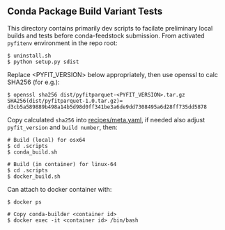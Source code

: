 ## Conda Package Build Variant Tests

This directory contains primarily dev scripts to facilate preliminary local builds and tests before conda-feedstock submission. From activated ```pyfitenv``` environment in the repo root:
```
$ uninstall.sh
$ python setup.py sdist
```

Replace <PYFIT_VERSION> below appropriately, then use openssl to calc SHA256 (for e.g.):
```
$ openssl sha256 dist/pyfitparquet-<PYFIT_VERSION>.tar.gz
SHA256(dist/pyfitparquet-1.0.tar.gz)= d3cb5a589889b498a14b5d98d0ff341be3a6de9dd7308495a6d28ff735dd5878
```

Copy calculated ```sha256``` into [recipes/meta.yaml](https://github.com/databike-io/pyfitparquet/blob/main/.scripts/recipes/meta.yaml), if needed also adjust ```pyfit_version``` and ```build number```, then:

```
# Build (local) for osx64
$ cd .scripts
$ conda_build.sh
```
```
# Build (in container) for linux-64
$ cd .scripts
$ docker_build.sh
```

Can attach to docker container with:
```
$ docker ps

# Copy conda-builder <container id>
$ docker exec -it <container id> /bin/bash
```
